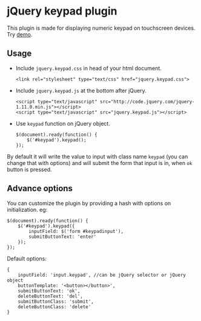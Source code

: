 jQuery keypad plugin
====================
This plugin is made for displaying numeric keypad on touchscreen devices. Try [demo](https://rawgit.com/visionect/keypad/demo.html).

Usage
-----
* Include `jquery.keypad.css` in head of your html document.

  ```
  <link rel="stylesheet" type="text/css" href="jquery.keypad.css">
  ```

* Include `jquery.keypad.js` at the bottom after jQuery.

  ```
  <script type="text/javascript" src="http://code.jquery.com/jquery-1.11.0.min.js"></script>
  <script type="text/javascript" src="jquery.keypad.js"></script>
  ```

* Use `keypad` function on jQuery object.

  ```
  $(document).ready(function() {
      $('#keypad').keypad();
  });
  ```

By default it will write the value to input with class name `keypad` (you can change that with options) and will submit the form that input is in, when `ok` button is pressed.

Advance options
---------------
You can customize the plugin by providing a hash with options on initialization. eg:

```
$(document).ready(function() {
    $('#keypad').keypad({
        inputField: $('form #keypadinput'),
        submitButtonText: 'enter'
    });
});
```

Default options:

```
{
    inputField: 'input.keypad', //can be jQuery selector or jQuery object
    buttonTemplate: '<button></button>',
    submitButtonText: 'ok',
    deleteButtonText: 'del',
    submitButtonClass: 'submit',
    deleteButtonClass: 'delete'
}
```